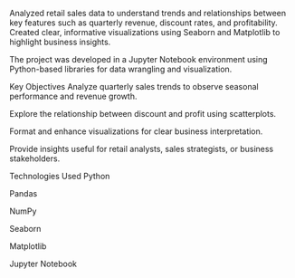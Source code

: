 Analyzed retail sales data to understand trends and relationships between key features such as quarterly revenue, discount rates, and profitability. Created clear, informative visualizations using Seaborn and Matplotlib to highlight business insights.

The project was developed in a Jupyter Notebook environment using Python-based libraries for data wrangling and visualization.

Key Objectives
Analyze quarterly sales trends to observe seasonal performance and revenue growth.

Explore the relationship between discount and profit using scatterplots.

Format and enhance visualizations for clear business interpretation.

Provide insights useful for retail analysts, sales strategists, or business stakeholders.

Technologies Used
Python

Pandas

NumPy

Seaborn

Matplotlib

Jupyter Notebook

